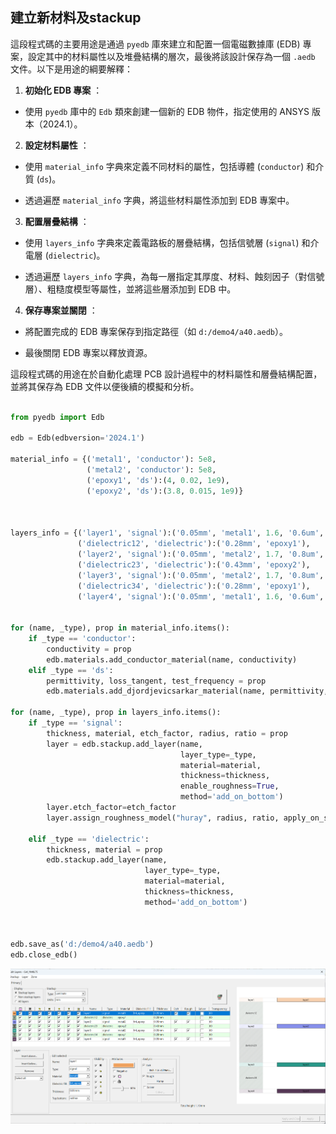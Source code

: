 建立新材料及stackup
---

這段程式碼的主要用途是通過 `pyedb` 庫來建立和配置一個電磁數據庫 (EDB) 專案，設定其中的材料屬性以及堆疊結構的層次，最後將該設計保存為一個 `.aedb` 文件。以下是用途的綱要解釋： 
1. **初始化 EDB 專案** ： 
  - 使用 `pyedb` 庫中的 `Edb` 類來創建一個新的 EDB 物件，指定使用的 ANSYS 版本（2024.1）。
 
2. **設定材料屬性** ： 
  - 使用 `material_info` 字典來定義不同材料的屬性，包括導體 (`conductor`) 和介質 (`ds`)。
 
  - 透過遍歷 `material_info` 字典，將這些材料屬性添加到 EDB 專案中。
 
3. **配置層疊結構** ： 
  - 使用 `layers_info` 字典來定義電路板的層疊結構，包括信號層 (`signal`) 和介電層 (`dielectric`)。
 
  - 透過遍歷 `layers_info` 字典，為每一層指定其厚度、材料、蝕刻因子（對信號層）、粗糙度模型等屬性，並將這些層添加到 EDB 中。
 
4. **保存專案並關閉** ： 
  - 將配置完成的 EDB 專案保存到指定路徑（如 `d:/demo4/a40.aedb`）。

  - 最後關閉 EDB 專案以釋放資源。

這段程式碼的用途在於自動化處理 PCB 設計過程中的材料屬性和層疊結構配置，並將其保存為 EDB 文件以便後續的模擬和分析。


```python

from pyedb import Edb

edb = Edb(edbversion='2024.1')

material_info = {('metal1', 'conductor'): 5e8,
                 ('metal2', 'conductor'): 5e8,
                 ('epoxy1', 'ds'):(4, 0.02, 1e9),
                 ('epoxy2', 'ds'):(3.8, 0.015, 1e9)}



layers_info = {('layer1', 'signal'):('0.05mm', 'metal1', 1.6, '0.6um', '3.1'),
               ('dielectric12', 'dielectric'):('0.28mm', 'epoxy1'),
               ('layer2', 'signal'):('0.05mm', 'metal2', 1.7, '0.8um', '3.4'),
               ('dielectric23', 'dielectric'):('0.43mm', 'epoxy2'),
               ('layer3', 'signal'):('0.05mm', 'metal2', 1.7, '0.8um', '3.4'),
               ('dielectric34', 'dielectric'):('0.28mm', 'epoxy1'),
               ('layer4', 'signal'):('0.05mm', 'metal1', 1.6, '0.6um', '3.1')}


for (name, _type), prop in material_info.items():
    if _type == 'conductor':
        conductivity = prop
        edb.materials.add_conductor_material(name, conductivity)
    elif _type == 'ds':
        permittivity, loss_tangent, test_frequency = prop
        edb.materials.add_djordjevicsarkar_material(name, permittivity, loss_tangent, test_frequency)

for (name, _type), prop in layers_info.items():
    if _type == 'signal':
        thickness, material, etch_factor, radius, ratio = prop
        layer = edb.stackup.add_layer(name, 
                                      layer_type=_type, 
                                      material=material, 
                                      thickness=thickness,
                                      enable_roughness=True,
                                      method='add_on_bottom')
        layer.etch_factor=etch_factor
        layer.assign_roughness_model("huray", radius, ratio, apply_on_surface="all")
    
    elif _type == 'dielectric':
        thickness, material = prop
        edb.stackup.add_layer(name, 
                              layer_type=_type, 
                              material=material, 
                              thickness=thickness,
                              method='add_on_bottom')



edb.save_as('d:/demo4/a40.aedb')
edb.close_edb()

```

![2024-08-13_12-11-48](/assets/2024-08-13_12-11-48.png)